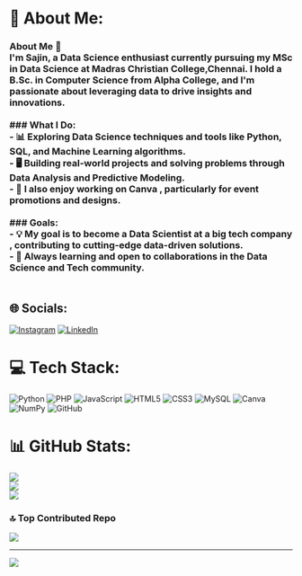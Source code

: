 # 💫 About Me:
### About Me 👋<br>I'm Sajin, a Data Science enthusiast currently pursuing my MSc in Data Science at Madras Christian College,Chennai. I hold a B.Sc. in Computer Science from Alpha College, and I'm passionate about leveraging data to drive insights and innovations.<br><br>### What I Do:<br>- 📊 Exploring Data Science  techniques and tools like Python,  SQL,  and  Machine Learning algorithms.<br>- 🖥 Building real-world projects and solving problems through Data Analysis  and Predictive Modeling.<br>- 🎨 I also enjoy working on Canva , particularly for event promotions and designs.<br><br>### Goals:<br>- 💡 My goal is to become a  Data Scientist  at a big tech company , contributing to cutting-edge data-driven solutions.<br>- 🌱 Always learning and open to collaborations in the Data Science and  Tech community.<br><br>


## 🌐 Socials:
[![Instagram](https://img.shields.io/badge/Instagram-%23E4405F.svg?logo=Instagram&logoColor=white)](https://instagram.com/im__sajin) [![LinkedIn](https://img.shields.io/badge/LinkedIn-%230077B5.svg?logo=linkedin&logoColor=white)](https://linkedin.com/in/sajinak21) 

# 💻 Tech Stack:
![Python](https://img.shields.io/badge/python-3670A0?style=for-the-badge&logo=python&logoColor=ffdd54) ![PHP](https://img.shields.io/badge/php-%23777BB4.svg?style=for-the-badge&logo=php&logoColor=white) ![JavaScript](https://img.shields.io/badge/javascript-%23323330.svg?style=for-the-badge&logo=javascript&logoColor=%23F7DF1E) ![HTML5](https://img.shields.io/badge/html5-%23E34F26.svg?style=for-the-badge&logo=html5&logoColor=white) ![CSS3](https://img.shields.io/badge/css3-%231572B6.svg?style=for-the-badge&logo=css3&logoColor=white) ![MySQL](https://img.shields.io/badge/mysql-4479A1.svg?style=for-the-badge&logo=mysql&logoColor=white) ![Canva](https://img.shields.io/badge/Canva-%2300C4CC.svg?style=for-the-badge&logo=Canva&logoColor=white) ![NumPy](https://img.shields.io/badge/numpy-%23013243.svg?style=for-the-badge&logo=numpy&logoColor=white) ![GitHub](https://img.shields.io/badge/github-%23121011.svg?style=for-the-badge&logo=github&logoColor=white)
# 📊 GitHub Stats:
![](https://github-readme-stats.vercel.app/api?username=sajin-oops&theme=dark&hide_border=false&include_all_commits=false&count_private=false)<br/>
![](https://github-readme-streak-stats.herokuapp.com/?user=sajin-oops&theme=dark&hide_border=false)<br/>
![](https://github-readme-stats.vercel.app/api/top-langs/?username=sajin-oops&theme=dark&hide_border=false&include_all_commits=false&count_private=false&layout=compact)

### 🔝 Top Contributed Repo
![](https://github-contributor-stats.vercel.app/api?username=sajin-oops&limit=5&theme=dark&combine_all_yearly_contributions=true)

---
[![](https://visitcount.itsvg.in/api?id=sajin-oops&icon=2&color=0)](https://visitcount.itsvg.in)

<!-- Proudly created with GPRM ( https://gprm.itsvg.in ) -->
